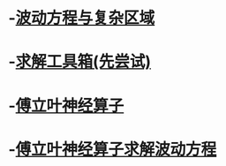 # -[波动方程与复杂区域](/波动方程/复杂区域求解波动方程.md)
# -[求解工具箱(先尝试)](/波动方程/求解工具箱.md)
# -[傅立叶神经算子](/波动方程/傅立叶神经算子.md)
# -[傅立叶神经算子求解波动方程](/波动方程/傅立叶神经算子求解波动方程.md)